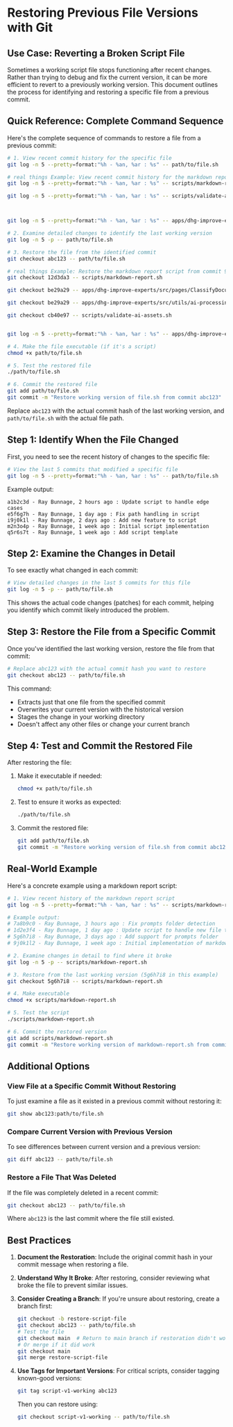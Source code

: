 # Restoring Previous File Versions with Git

## Use Case: Reverting a Broken Script File

Sometimes a working script file stops functioning after recent changes. Rather than trying to debug and fix the current version, it can be more efficient to revert to a previously working version. This document outlines the process for identifying and restoring a specific file from a previous commit.

## Quick Reference: Complete Command Sequence

Here's the complete sequence of commands to restore a file from a previous commit:

```bash
# 1. View recent commit history for the specific file
git log -n 5 --pretty=format:"%h - %an, %ar : %s" -- path/to/file.sh

# real things Example: View recent commit history for the markdown report script
git log -n 5 --pretty=format:"%h - %an, %ar : %s" -- scripts/markdown-report.sh

git log -n 5 --pretty=format:"%h - %an, %ar : %s" -- scripts/validate-ai-assets.sh



git log -n 5 --pretty=format:"%h - %an, %ar : %s" -- apps/dhg-improve-experts/src/pages/ClassifyDocument.tsx

# 2. Examine detailed changes to identify the last working version
git log -n 5 -p -- path/to/file.sh

# 3. Restore the file from the identified commit
git checkout abc123 -- path/to/file.sh

# real things Example: Restore the markdown report script from commit 91272de
git checkout 12d3da3 -- scripts/markdown-report.sh

git checkout be29a29 -- apps/dhg-improve-experts/src/pages/ClassifyDocument.tsx

git checkout be29a29 -- apps/dhg-improve-experts/src/utils/ai-processing.ts

git checkout cb40e97 -- scripts/validate-ai-assets.sh


git log -n 5 --pretty=format:"%h - %an, %ar : %s" -- apps/dhg-improve-experts/src/utils/ai-processing.ts

# 4. Make the file executable (if it's a script)
chmod +x path/to/file.sh

# 5. Test the restored file
./path/to/file.sh

# 6. Commit the restored file
git add path/to/file.sh
git commit -m "Restore working version of file.sh from commit abc123"
```

Replace `abc123` with the actual commit hash of the last working version, and `path/to/file.sh` with the actual file path.

## Step 1: Identify When the File Changed

First, you need to see the recent history of changes to the specific file:

```bash
# View the last 5 commits that modified a specific file
git log -n 5 --pretty=format:"%h - %an, %ar : %s" -- path/to/file.sh
```

Example output:
```
a1b2c3d - Ray Bunnage, 2 hours ago : Update script to handle edge cases
e5f6g7h - Ray Bunnage, 1 day ago : Fix path handling in script
i9j0k1l - Ray Bunnage, 2 days ago : Add new feature to script
m2n3o4p - Ray Bunnage, 1 week ago : Initial script implementation
q5r6s7t - Ray Bunnage, 1 week ago : Add script template
```

## Step 2: Examine the Changes in Detail

To see exactly what changed in each commit:

```bash
# View detailed changes in the last 5 commits for this file
git log -n 5 -p -- path/to/file.sh
```

This shows the actual code changes (patches) for each commit, helping you identify which commit likely introduced the problem.

## Step 3: Restore the File from a Specific Commit

Once you've identified the last working version, restore the file from that commit:

```bash
# Replace abc123 with the actual commit hash you want to restore
git checkout abc123 -- path/to/file.sh
```

This command:
- Extracts just that one file from the specified commit
- Overwrites your current version with the historical version
- Stages the change in your working directory
- Doesn't affect any other files or change your current branch

## Step 4: Test and Commit the Restored File

After restoring the file:

1. Make it executable if needed:
   ```bash
   chmod +x path/to/file.sh
   ```

2. Test to ensure it works as expected:
   ```bash
   ./path/to/file.sh
   ```

3. Commit the restored file:
   ```bash
   git add path/to/file.sh
   git commit -m "Restore working version of file.sh from commit abc123"
   ```

## Real-World Example

Here's a concrete example using a markdown report script:

```bash
# 1. View recent history of the markdown report script
git log -n 5 --pretty=format:"%h - %an, %ar : %s" -- scripts/markdown-report.sh

# Example output:
# 7a8b9c0 - Ray Bunnage, 3 hours ago : Fix prompts folder detection
# 1d2e3f4 - Ray Bunnage, 1 day ago : Update script to handle new file types
# 5g6h7i8 - Ray Bunnage, 3 days ago : Add support for prompts folder
# 9j0k1l2 - Ray Bunnage, 1 week ago : Initial implementation of markdown report

# 2. Examine changes in detail to find where it broke
git log -n 5 -p -- scripts/markdown-report.sh

# 3. Restore from the last working version (5g6h7i8 in this example)
git checkout 5g6h7i8 -- scripts/markdown-report.sh

# 4. Make executable
chmod +x scripts/markdown-report.sh

# 5. Test the script
./scripts/markdown-report.sh

# 6. Commit the restored version
git add scripts/markdown-report.sh
git commit -m "Restore working version of markdown-report.sh from commit 5g6h7i8"
```

## Additional Options

### View File at a Specific Commit Without Restoring

To just examine a file as it existed in a previous commit without restoring it:

```bash
git show abc123:path/to/file.sh
```

### Compare Current Version with Previous Version

To see differences between current version and a previous version:

```bash
git diff abc123 -- path/to/file.sh
```

### Restore a File That Was Deleted

If the file was completely deleted in a recent commit:

```bash
git checkout abc123 -- path/to/file.sh
```

Where `abc123` is the last commit where the file still existed.

## Best Practices

1. **Document the Restoration**: Include the original commit hash in your commit message when restoring a file.

2. **Understand Why It Broke**: After restoring, consider reviewing what broke the file to prevent similar issues.

3. **Consider Creating a Branch**: If you're unsure about restoring, create a branch first:
   ```bash
   git checkout -b restore-script-file
   git checkout abc123 -- path/to/file.sh
   # Test the file
   git checkout main  # Return to main branch if restoration didn't work
   # Or merge if it did work
   git checkout main
   git merge restore-script-file
   ```

4. **Use Tags for Important Versions**: For critical scripts, consider tagging known-good versions:
   ```bash
   git tag script-v1-working abc123
   ```
   Then you can restore using:
   ```bash
   git checkout script-v1-working -- path/to/file.sh
   ``` 